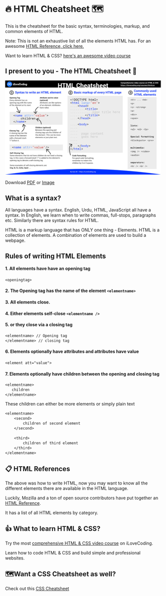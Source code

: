 # 🔥 HTML Cheatsheet 🗺️
This is the cheatsheet for the basic syntax, terminologies, markup, and common elements of HTML.

Note: This is not an exhaustive list of all the elements HTML has. For an awesome [HTML Reference, click here.](https://developer.mozilla.org/en-US/docs/Web/HTML/Element)

Want to learn HTML & CSS? [here's an awesome video course](https://ilovecoding.org/courses/htmlcsss)

## I present to you - The HTML Cheatsheet 💪
[![HTML Cheatsheet](html-cheatsheet.jpg)](html-cheatsheet.pdf)

Download [PDF](html-cheatsheet.pdf) or [Image](html-cheatsheet.gif)

## What is a syntax?
All languages have a syntax. English, Urdu, HTML, JavaScript all have a syntax. In English, we learn when to write commas, full-stops, paragraphs etc. Similarly there are syntax rules for HTML.

HTML is a markup language that has ONLY one thing - Elements. HTML is a collection of elements. A combination of elements are used to build a webpage.



## Rules of writing HTML Elements

#### 1. All elements have have an opening tag
`<openingtag>`

#### 2. The Opening tag has the name of the element `<elementname>`

#### 3. All elements close.

#### 4. Either elements self-close `<elementname />`

#### 5. or they close via a closing tag 
```
<elementname> // Opening tag
</elementname> // closing tag
```

#### 6. Elements optionally have attributes and attributes have value 
`<element att="value">`

#### 7. Elements optionally have children between the opening and closing tag
```
<elementname>
   children
</elementname>
```

These children can either be more elements or simply plain text
```
<elementname>
    <second>
        children of second element
    </second>

    <third>
        children of third element
    </third>
</elementname>
```

## 📋 HTML References
The above was how to write HTML, now you may want to know all the different elements there are available in the HTML language.

Luckily, Mozilla and a ton of open source contributors have put together an [HTML Reference](https://developer.mozilla.org/en-US/docs/Web/HTML/Element).

It has a list of all HTML elements by category.

## 👍 What to learn HTML & CSS?

Try the most [comprehensive HTML & CSS video course](https://iloveoding.org/courses/htmlcss) on iLoveCoding.

Learn how to code HTML & CSS and build simple and professional websites.

## 🗺️️️️️Want a CSS Cheatsheet as well?

Check out this [CSS Cheatsheet](https://github.com/iLoveCodingOrg/css-cheatsheet)
